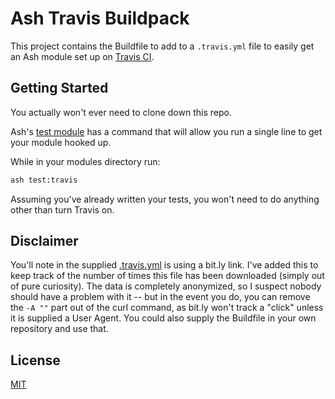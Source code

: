 # Ash Travis Buildpack

This project contains the Buildfile to add to a `.travis.yml` file to easily get an Ash module set up on [Travis CI](https://travis-ci.org/).

## Getting Started

You actually won't ever need to clone down this repo.

Ash's [test module](https://github.com/ash-shell/test) has a command that will allow you run a single line to get your module hooked up.

While in your modules directory run:

```sh
ash test:travis
```

Assuming you've already written your tests, you won't need to do anything other than turn Travis on.

## Disclaimer

You'll note in the supplied [.travis.yml](/travis.yml) is using a bit.ly link.  I've added this to keep track of the number of times this file has been downloaded (simply out of pure curiosity).  The data is completely anonymized, so I suspect nobody should have a problem with it -- but in the event you do, you can remove the `-A ""` part out of the curl command, as bit.ly won't track a "click" unless it is supplied a User Agent.  You could also supply the Buildfile in your own repository and use that.

## License

[MIT](/LICENSE.md)
